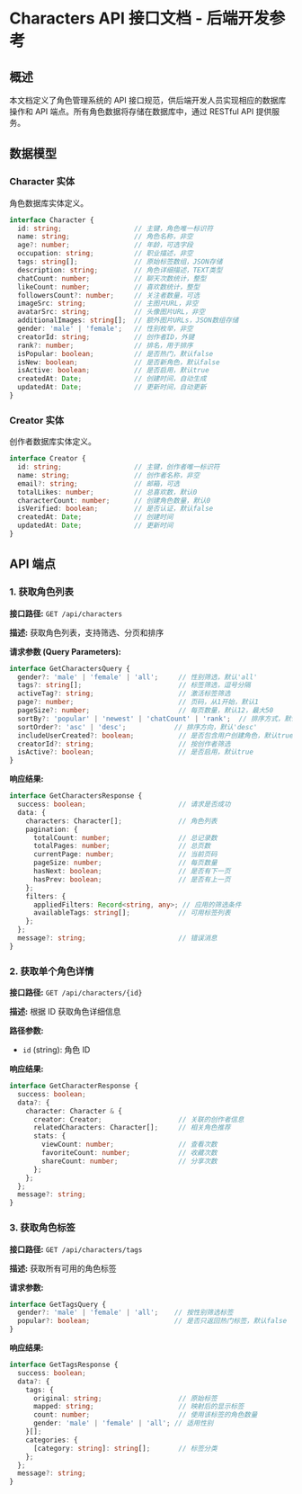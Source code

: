 # Characters API 接口文档 - 后端开发参考

## 概述

本文档定义了角色管理系统的 API 接口规范，供后端开发人员实现相应的数据库操作和 API 端点。所有角色数据将存储在数据库中，通过 RESTful API 提供服务。

## 数据模型

### Character 实体

角色数据库实体定义。

```typescript
interface Character {
  id: string;                  // 主键，角色唯一标识符
  name: string;                // 角色名称，非空
  age?: number;                // 年龄，可选字段
  occupation: string;          // 职业描述，非空
  tags: string[];              // 原始标签数组，JSON存储
  description: string;         // 角色详细描述，TEXT类型
  chatCount: number;           // 聊天次数统计，整型
  likeCount: number;           // 喜欢数统计，整型
  followersCount?: number;     // 关注者数量，可选
  imageSrc: string;            // 主图片URL，非空
  avatarSrc: string;           // 头像图片URL，非空
  additionalImages: string[];  // 额外图片URLs，JSON数组存储
  gender: 'male' | 'female';   // 性别枚举，非空
  creatorId: string;           // 创作者ID，外键
  rank?: number;               // 排名，用于排序
  isPopular: boolean;          // 是否热门，默认false
  isNew: boolean;              // 是否新角色，默认false
  isActive: boolean;           // 是否启用，默认true
  createdAt: Date;             // 创建时间，自动生成
  updatedAt: Date;             // 更新时间，自动更新
}
```

### Creator 实体

创作者数据库实体定义。

```typescript
interface Creator {
  id: string;                  // 主键，创作者唯一标识符
  name: string;                // 创作者名称，非空
  email?: string;              // 邮箱，可选
  totalLikes: number;          // 总喜欢数，默认0
  characterCount: number;      // 创建角色数量，默认0
  isVerified: boolean;         // 是否认证，默认false
  createdAt: Date;             // 创建时间
  updatedAt: Date;             // 更新时间
}
```

## API 端点

### 1. 获取角色列表

**接口路径:** `GET /api/characters`

**描述:** 获取角色列表，支持筛选、分页和排序

**请求参数 (Query Parameters):**

```typescript
interface GetCharactersQuery {
  gender?: 'male' | 'female' | 'all';     // 性别筛选，默认'all'
  tags?: string[];                        // 标签筛选，逗号分隔
  activeTag?: string;                     // 激活标签筛选
  page?: number;                          // 页码，从1开始，默认1
  pageSize?: number;                      // 每页数量，默认12，最大50
  sortBy?: 'popular' | 'newest' | 'chatCount' | 'rank';  // 排序方式，默认'popular'
  sortOrder?: 'asc' | 'desc';            // 排序方向，默认'desc'
  includeUserCreated?: boolean;           // 是否包含用户创建角色，默认true
  creatorId?: string;                     // 按创作者筛选
  isActive?: boolean;                     // 是否启用，默认true
}
```

**响应结果:**

```typescript
interface GetCharactersResponse {
  success: boolean;                       // 请求是否成功
  data: {
    characters: Character[];              // 角色列表
    pagination: {
      totalCount: number;                 // 总记录数
      totalPages: number;                 // 总页数
      currentPage: number;                // 当前页码
      pageSize: number;                   // 每页数量
      hasNext: boolean;                   // 是否有下一页
      hasPrev: boolean;                   // 是否有上一页
    };
    filters: {
      appliedFilters: Record<string, any>; // 应用的筛选条件
      availableTags: string[];            // 可用标签列表
    };
  };
  message?: string;                       // 错误消息
}
```

### 2. 获取单个角色详情

**接口路径:** `GET /api/characters/{id}`

**描述:** 根据 ID 获取角色详细信息

**路径参数:**

- `id` (string): 角色 ID

**响应结果:**

```typescript
interface GetCharacterResponse {
  success: boolean;
  data?: {
    character: Character & {
      creator: Creator;                   // 关联的创作者信息
      relatedCharacters: Character[];     // 相关角色推荐
      stats: {
        viewCount: number;                // 查看次数
        favoriteCount: number;            // 收藏次数
        shareCount: number;               // 分享次数
      };
    };
  };
  message?: string;
}
```

### 3. 获取角色标签

**接口路径:** `GET /api/characters/tags`

**描述:** 获取所有可用的角色标签

**请求参数:**

```typescript
interface GetTagsQuery {
  gender?: 'male' | 'female' | 'all';    // 按性别筛选标签
  popular?: boolean;                     // 是否只返回热门标签，默认false
}
```

**响应结果:**

```typescript
interface GetTagsResponse {
  success: boolean;
  data?: {
    tags: {
      original: string;                   // 原始标签
      mapped: string;                     // 映射后的显示标签
      count: number;                      // 使用该标签的角色数量
      gender: 'male' | 'female' | 'all'; // 适用性别
    }[];
    categories: {
      [category: string]: string[];       // 标签分类
    };
  };
  message?: string;
}
```
